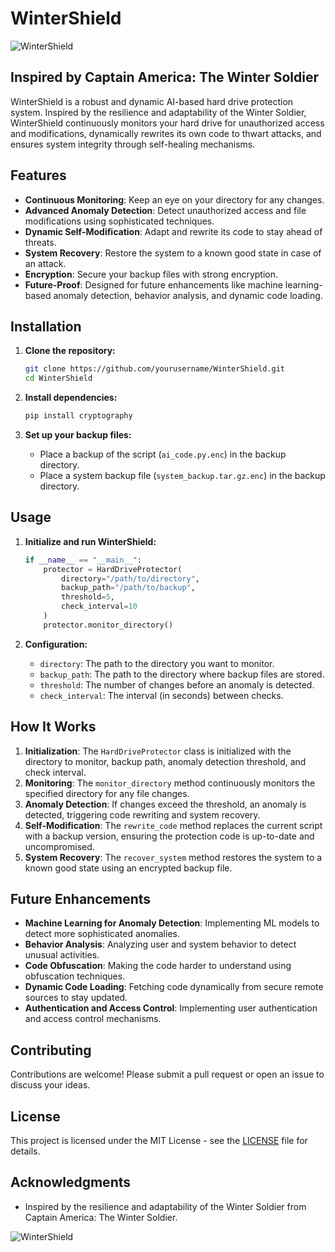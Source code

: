 
# WinterShield

![WinterShield](https://example.com/wintershield-banner.png)

## Inspired by Captain America: The Winter Soldier

WinterShield is a robust and dynamic AI-based hard drive protection system. Inspired by the resilience and adaptability of the Winter Soldier, WinterShield continuously monitors your hard drive for unauthorized access and modifications, dynamically rewrites its own code to thwart attacks, and ensures system integrity through self-healing mechanisms.

## Features

- **Continuous Monitoring**: Keep an eye on your directory for any changes.
- **Advanced Anomaly Detection**: Detect unauthorized access and file modifications using sophisticated techniques.
- **Dynamic Self-Modification**: Adapt and rewrite its code to stay ahead of threats.
- **System Recovery**: Restore the system to a known good state in case of an attack.
- **Encryption**: Secure your backup files with strong encryption.
- **Future-Proof**: Designed for future enhancements like machine learning-based anomaly detection, behavior analysis, and dynamic code loading.

## Installation

1. **Clone the repository:**
   ```bash
   git clone https://github.com/yourusername/WinterShield.git
   cd WinterShield
   ```

2. **Install dependencies:**
   ```bash
   pip install cryptography
   ```

3. **Set up your backup files:**
   - Place a backup of the script (`ai_code.py.enc`) in the backup directory.
   - Place a system backup file (`system_backup.tar.gz.enc`) in the backup directory.

## Usage

1. **Initialize and run WinterShield:**
   ```python
   if __name__ == "__main__":
       protector = HardDriveProtector(
           directory="/path/to/directory",
           backup_path="/path/to/backup",
           threshold=5,
           check_interval=10
       )
       protector.monitor_directory()
   ```

2. **Configuration:**
   - `directory`: The path to the directory you want to monitor.
   - `backup_path`: The path to the directory where backup files are stored.
   - `threshold`: The number of changes before an anomaly is detected.
   - `check_interval`: The interval (in seconds) between checks.

## How It Works

1. **Initialization**: The `HardDriveProtector` class is initialized with the directory to monitor, backup path, anomaly detection threshold, and check interval.
2. **Monitoring**: The `monitor_directory` method continuously monitors the specified directory for any file changes.
3. **Anomaly Detection**: If changes exceed the threshold, an anomaly is detected, triggering code rewriting and system recovery.
4. **Self-Modification**: The `rewrite_code` method replaces the current script with a backup version, ensuring the protection code is up-to-date and uncompromised.
5. **System Recovery**: The `recover_system` method restores the system to a known good state using an encrypted backup file.

## Future Enhancements

- **Machine Learning for Anomaly Detection**: Implementing ML models to detect more sophisticated anomalies.
- **Behavior Analysis**: Analyzing user and system behavior to detect unusual activities.
- **Code Obfuscation**: Making the code harder to understand using obfuscation techniques.
- **Dynamic Code Loading**: Fetching code dynamically from secure remote sources to stay updated.
- **Authentication and Access Control**: Implementing user authentication and access control mechanisms.

## Contributing

Contributions are welcome! Please submit a pull request or open an issue to discuss your ideas.

## License

This project is licensed under the MIT License - see the [LICENSE](LICENSE) file for details.

## Acknowledgments

- Inspired by the resilience and adaptability of the Winter Soldier from Captain America: The Winter Soldier.

![WinterShield](https://example.com/wintershield-winter-soldier.png)
